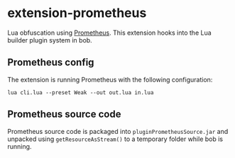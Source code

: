 # extension-prometheus
Lua obfuscation using [Prometheus](https://github.com/levno-710/Prometheus). This extension hooks into the Lua builder plugin system in bob.


## Prometheus config
The extension is running Prometheus with the following configuration:

```
lua cli.lua --preset Weak --out out.lua in.lua 
```


## Prometheus source code
Prometheus source code is packaged into `pluginPrometheusSource.jar` and unpacked using `getResourceAsStream()` to a temporary folder while bob is running.




